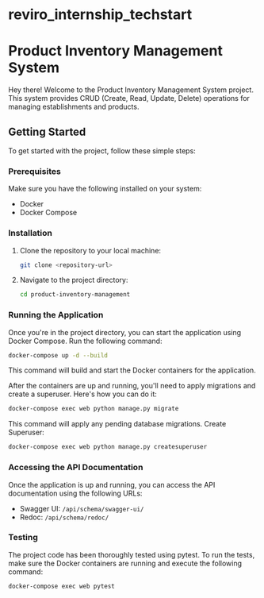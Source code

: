 # reviro_internship_techstart
# Product Inventory Management System

Hey there! Welcome to the Product Inventory Management System project. This system provides CRUD (Create, Read, Update, Delete) operations for managing establishments and products.

## Getting Started

To get started with the project, follow these simple steps:

### Prerequisites

Make sure you have the following installed on your system:

- Docker
- Docker Compose

### Installation

1. Clone the repository to your local machine:

    ```bash
    git clone <repository-url>
    ```

2. Navigate to the project directory:

    ```bash
    cd product-inventory-management
    ```

### Running the Application

Once you're in the project directory, you can start the application using Docker Compose. Run the following command:

```bash
docker-compose up -d --build
```
This command will build and start the Docker containers for the application.

After the containers are up and running, you'll need to apply migrations and create a superuser. Here's how you can do it:
```bash
docker-compose exec web python manage.py migrate
```
This command will apply any pending database migrations.
Create Superuser:
```bash
docker-compose exec web python manage.py createsuperuser
```
### Accessing the API Documentation

Once the application is up and running, you can access the API documentation using the following URLs:

- Swagger UI: `/api/schema/swagger-ui/`
- Redoc: `/api/schema/redoc/`

### Testing

The project code has been thoroughly tested using pytest. To run the tests, make sure the Docker containers are running and execute the following command:

```bash
docker-compose exec web pytest
```
